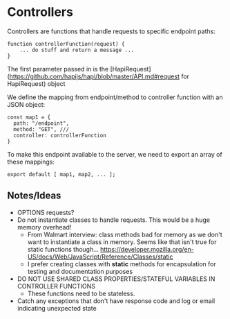 # Controllers

Controllers are functions that handle requests to specific endpoint paths:

```
function controllerFunction(request) {
    ... do stuff and return a message ...
}
```

The first parameter passed in is the [HapiRequest](https://github.com/hapijs/hapi/blob/master/API.md#request for HapiRequest) object

We define the mapping from endpoint/method to controller function with an JSON object:

```
const map1 = {
  path: "/endpoint",
  method: "GET", ///
  controller: controllerFunction
}
```

To make this endpoint available to the server, we need to export an array of these mappings:

```
export default [ map1, map2, ... ];
```


## Notes/Ideas
 - OPTIONS requests?
 - Do not instantiate classes to handle requests. This would be a huge memory overhead!
    -  From Walmart interview: class methods bad for memory as we don't want to instantiate a class in memory. Seems like that isn't true for static functions though... https://developer.mozilla.org/en-US/docs/Web/JavaScript/Reference/Classes/static
    - I prefer creating classes with __static__  methods for encapsulation for testing and documentation purposes
 - DO NOT USE SHARED CLASS PROPERTIES/STATEFUL VARIABLES IN CONTROLLER FUNCTIONS
    - These functions need to be stateless.
 - Catch any exceptions that don't have response code and log or email indicating unexpected state
